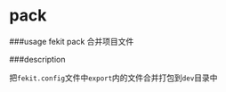 pack
=============

###usage
    fekit pack  合并项目文件
    
    
###description

把`fekit.config`文件中`export`内的文件合并打包到`dev`目录中
    